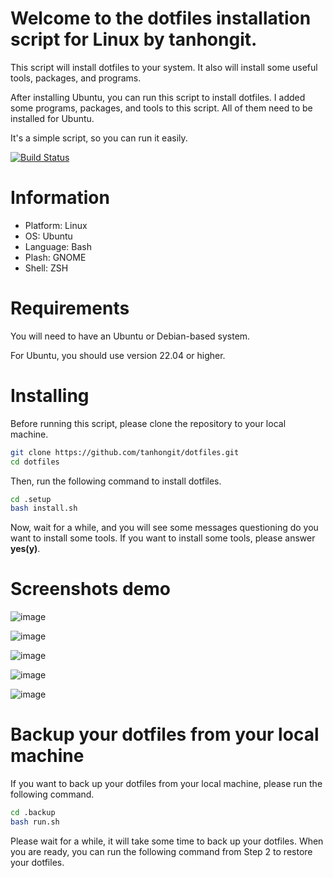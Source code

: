 # Welcome to the dotfiles installation script for Linux by tanhongit. 

This script will install dotfiles to your system. It also will install some useful tools, packages, and programs.

After installing Ubuntu, you can run this script to install dotfiles. I added some programs, packages, and tools to this script. All of them need to be installed for Ubuntu.

It's a simple script, so you can run it easily.

[![Build Status](https://github.com/tanhongit/dotfiles/actions/workflows/test_ubuntu.yml/badge.svg)](https://github.com/tanhongit/dotfiles/actions/workflows/test_ubuntu.yml)

# Information

- Platform: Linux
- OS: Ubuntu
- Language: Bash
- Plash: GNOME
- Shell: ZSH

# Requirements

You will need to have an Ubuntu or Debian-based system.

For Ubuntu, you should use version 22.04 or higher.

# Installing

Before running this script, please clone the repository to your local machine.

```bash
git clone https://github.com/tanhongit/dotfiles.git
cd dotfiles
```

Then, run the following command to install dotfiles.

```bash
cd .setup
bash install.sh
```

Now, wait for a while, and you will see some messages questioning do you want to install some tools. If you want to install some tools, please answer **yes(y)**.

# Screenshots demo

![image](https://user-images.githubusercontent.com/35853002/235287944-1c092521-1c75-4fc6-a03b-8fb1a17efd8d.png)

![image](https://user-images.githubusercontent.com/35853002/235287809-452e05d0-60dc-4960-a56f-2babe883c026.png)

![image](https://user-images.githubusercontent.com/35853002/235287770-47cb0775-8889-4a37-b40b-2bc3ec0d66e5.png)

![image](https://user-images.githubusercontent.com/35853002/235287734-0f8d8c00-bd12-4ae7-acb8-b4f440bdf50f.png)

![image](https://user-images.githubusercontent.com/35853002/235287704-a6c5835b-c08d-4424-8e98-30bee2d5bbda.png)

# Backup your dotfiles from your local machine

If you want to back up your dotfiles from your local machine, please run the following command.

```bash
cd .backup
bash run.sh
```

Please wait for a while, it will take some time to back up your dotfiles. When you are ready, you can run the following command from Step 2 to restore your dotfiles.
